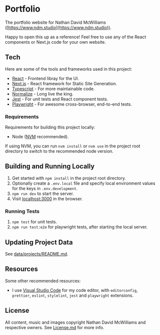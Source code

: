 # Portfolio

The portfolio website for Nathan David McWilliams
([https://www.ndm.studio](https://www.ndm.studio)).

Happy to open this up as a reference! Feel free to use any of the React
components or Next.js code for your own website.

## Tech

Here are some of the tools and frameworks used in this project:

- [React](https://react.dev/) - Frontend libray for the UI.
- [Next.js](https://nextjs.org) - React framework for Static Site Generation.
- [Typescript](https://www.typescriptlang.org) - For more maintainable code.
- [Normalize](https://necolas.github.io/normalize.css/) - Long live the king.
- [Jest](https://jestjs.io/) - For unit tests and React component tests.
- [Playwright](https://playwright.dev/) - For awesome cross-browser, end-to-end
  tests.

### Requirements

Requirements for building this project locally:

- Node ([NVM](https://github.com/nvm-sh/nvm) recommended).

If using NVM, you can run `nvm install` or `nvm use` in the project root
directory to switch to the recommended node version.

## Building and Running Locally

1. Get started with `npm install` in the project root directory.
2. Optionally create a `.env.local` file and specify local environment values
   for the keys in `.env.development`.
3. `npm run dev` to start the server.
4. Visit [localhost:3000](http://localhost:3000) in the browser.

### Running Tests

1. `npm test` for unit tests.
2. `npm run test:e2e` for playwright tests, after starting the local server.

## Updating Project Data

See [data/projects/README.md](data/projects/README.md).

## Resources

Some other recommended resources:

- I use [Visual Studio Code](https://code.visualstudio.com) for my code editor, with `editorconfig`, `prettier`, `eslint`, `stylelint`, `jest` and `playwright` extensions.

## License

All content, music and images copyright Nathan David McWilliams and respective
owners. See [License.md](LICENSE.md) for more info.
